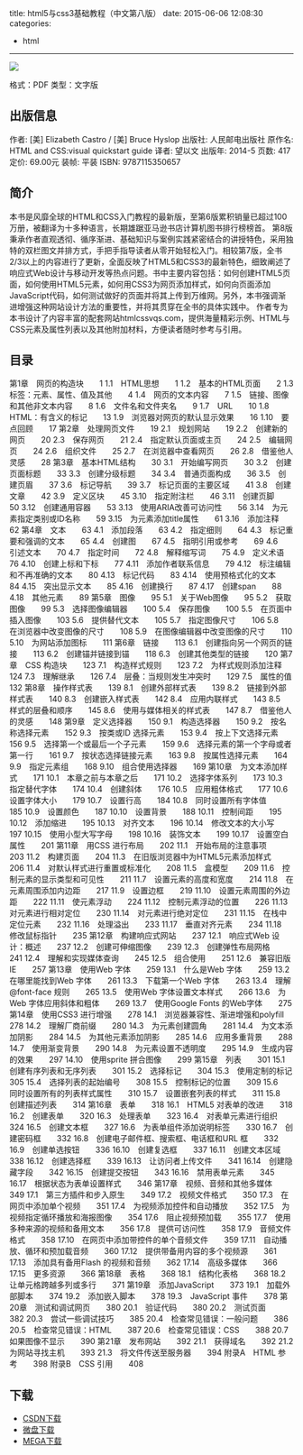 title: html5与css3基础教程（中文第八版）
date: 2015-06-06 12:08:30
categories:
 - html
---

![](http://img4.douban.com/lpic/s27328058.jpg)

格式：PDF
类型：文字版

<!--more-->

## 出版信息 ##

作者: [美] Elizabeth Castro / [美] Bruce Hyslop 
出版社: 人民邮电出版社
原作名: HTML and CSS:visual quickstart guide
译者: 望以文 
出版年: 2014-5
页数: 417
定价: 69.00元
装帧: 平装
ISBN: 9787115350657

## 简介 ##

本书是风靡全球的HTML和CSS入门教程的最新版，至第6版累积销量已超过100万册，被翻译为十多种语言，长期雄踞亚马逊书店计算机图书排行榜榜首。
第8版秉承作者直观透彻、循序渐进、基础知识与案例实践紧密结合的讲授特色，采用独特的双栏图文并排方式，手把手指导读者从零开始轻松入门。相较第7版，全书2/3以上的内容进行了更新，全面反映了HTML5和CSS3的最新特色，细致阐述了响应式Web设计与移动开发等热点问题。书中主要内容包括：如何创建HTML5页面，如何使用HTML5元素，如何用CSS3为网页添加样式，如何向页面添加JavaScript代码，如何测试做好的页面并将其上传到万维网。另外，本书强调渐进增强这种网站设计方法的重要性，并将其贯穿在全书的具体实践中。
作者专为本书设计了内容丰富的配套网站htmlcssvqs.com，提供海量精彩示例、HTML与CSS元素及属性列表以及其他附加材料，方便读者随时参考与引用。

## 目录 ##

第1章　网页的构造块　　1
1.1　HTML思想　　1
1.2　基本的HTML页面　　2
1.3　标签：元素、属性、值及其他　　4
1.4　网页的文本内容　　7
1.5　链接、图像和其他非文本内容　　8
1.6　文件名和文件夹名　　9
1.7　URL　　10
1.8　HTML：有含义的标记　　13
1.9　浏览器对网页的默认显示效果　　16
1.10　要点回顾　　17
第2章　处理网页文件　　19
2.1　规划网站　　19
2.2　创建新的网页　　20
2.3　保存网页　　21
2.4　指定默认页面或主页　　24
2.5　编辑网页　　24
2.6　组织文件　　25
2.7　在浏览器中查看网页　　26
2.8　借鉴他人灵感　　28
第3章　基本HTML结构　　30
3.1　开始编写网页　　30
3.2　创建页面标题　　33
3.3　创建分级标题　　34
3.4　普通页面构成　　36
3.5　创建页眉　　37
3.6　标记导航　　39
3.7　标记页面的主要区域　　41
3.8　创建文章　　42
3.9　定义区块　　45
3.10　指定附注栏　　46
3.11　创建页脚　　50
3.12　创建通用容器　　53
3.13　使用ARIA改善可访问性　　56
3.14　为元素指定类别或ID名称　　59
3.15　为元素添加title属性　　61
3.16　添加注释　　62
第4章　文本　　63
4.1　添加段落　　63
4.2　指定细则　　64
4.3　标记重要和强调的文本　　65
4.4　创建图　　67
4.5　指明引用或参考　　69
4.6　引述文本　　70
4.7　指定时间　　72
4.8　解释缩写词　　75
4.9　定义术语　　76
4.10　创建上标和下标　　77
4.11　添加作者联系信息　　79
4.12　标注编辑和不再准确的文本　　80
4.13　标记代码　　83
4.14　使用预格式化的文本　　84
4.15　突出显示文本　　85
4.16　创建换行　　87
4.17　创建span　　88
4.18　其他元素　　89
第5章　图像　　95
5.1　关于Web图像　　95
5.2　获取图像　　99
5.3　选择图像编辑器　　100
5.4　保存图像　　100
5.5　在页面中插入图像　　103
5.6　提供替代文本　　105
5.7　指定图像尺寸　　106
5.8　在浏览器中改变图像的尺寸　　108
5.9　在图像编辑器中改变图像的尺寸　　110
5.10　为网站添加图标　　111
第6章　链接　　113
6.1　创建指向另一个网页的链接　　113
6.2　创建锚并链接到锚　　118
6.3　创建其他类型的链接　　120
第7章　CSS 构造块　　123
7.1　构造样式规则　　123
7.2　为样式规则添加注释　　124
7.3　理解继承　　126
7.4　层叠：当规则发生冲突时　　129
7.5　属性的值　　132
第8章　操作样式表　　139
8.1　创建外部样式表　　139
8.2　链接到外部样式表　　140
8.3　创建嵌入样式表　　142
8.4　应用内联样式　　143
8.5　样式的层叠和顺序　　145
8.6　使用与媒体相关的样式表　　147
8.7　借鉴他人的灵感　　148
第9章　定义选择器　　150
9.1　构造选择器　　150
9.2　按名称选择元素　　152
9.3　按类或ID 选择元素　　153
9.4　按上下文选择元素　　156
9.5　选择第一个或最后一个子元素　　159
9.6　选择元素的第一个字母或者第一行　　161
9.7　按状态选择链接元素　　163
9.8　按属性选择元素　　164
9.9　指定元素组　　168
9.10　组合使用选择器　　169
第10章　为文本添加样式　　171
10.1　本章之前与本章之后　　171
10.2　选择字体系列　　173
10.3　指定替代字体　　174
10.4　创建斜体　　176
10.5　应用粗体格式　　177
10.6　设置字体大小　　179
10.7　设置行高　　184
10.8　同时设置所有字体值　　185
10.9　设置颜色　　187
10.10　设置背景　　188
10.11　控制间距　　195
10.12　添加缩进　　195
10.13　对齐文本　　196
10.14　修改文本的大小写　　197
10.15　使用小型大写字母　　198
10.16　装饰文本　　199
10.17　设置空白属性　　201
第11章　用CSS 进行布局　　202
11.1　开始布局的注意事项　　203
11.2　构建页面　　204
11.3　在旧版浏览器中为HTML5元素添加样式　　206
11.4　对默认样式进行重置或标准化　　208
11.5　盒模型　　209
11.6　控制元素的显示类型和可见性　　211
11.7　设置元素的高度和宽度　　214
11.8　在元素周围添加内边距　　217
11.9　设置边框　　219
11.10　设置元素周围的外边距　　222
11.11　使元素浮动　　224
11.12　控制元素浮动的位置　　226
11.13　对元素进行相对定位　　230
11.14　对元素进行绝对定位　　231
11.15　在栈中定位元素　　232
11.16　处理溢出　　233
11.17　垂直对齐元素　　234
11.18　修改鼠标指针　　235
第12章　构建响应式网站　　237
12.1　响应式Web 设计：概述　　237
12.2　创建可伸缩图像　　239
12.3　创建弹性布局网格　　241
12.4　理解和实现媒体查询　　245
12.5　组合使用　　251
12.6　兼容旧版IE　　257
第13章　使用Web 字体　　259
13.1　什么是Web 字体　　259
13.2　在哪里能找到Web 字体　　261
13.3　下载第一个Web 字体　　263
13.4　理解@font-face 规则　　265
13.5　使用Web 字体设置文本样式　　266
13.6　为Web 字体应用斜体和粗体　　269
13.7　使用Google Fonts 的Web字体　　275
第14章　使用CSS3 进行增强　　278
14.1　浏览器兼容性、渐进增强和polyfill　　278
14.2　理解厂商前缀　　280
14.3　为元素创建圆角　　281
14.4　为文本添加阴影　　284
14.5　为其他元素添加阴影　　285
14.6　应用多重背景　　288
14.7　使用渐变背景　　290
14.8　为元素设置不透明度　　295
14.9　生成内容的效果　　297
14.10　使用sprite 拼合图像　　299
第15章　列表　　301
15.1　创建有序列表和无序列表　　301
15.2　选择标记　　304
15.3　使用定制的标记　　305
15.4　选择列表的起始编号　　308
15.5　控制标记的位置　　309
15.6　同时设置所有的列表样式属性　　310
15.7　设置嵌套列表的样式　　311
15.8　创建描述列表　　314
第16章　表单　　318
16.1　HTML5 对表单的改进　　318
16.2　创建表单　　320
16.3　处理表单　　323
16.4　对表单元素进行组织　　324
16.5　创建文本框　　327
16.6　为表单组件添加说明标签　　330
16.7　创建密码框　　332
16.8　创建电子邮件框、搜索框、电话框和URL 框　　332
16.9　创建单选按钮　　336
16.10　创建复选框　　337
16.11　创建文本区域　　338
16.12　创建选择框　　339
16.13　让访问者上传文件　　341
16.14　创建隐藏字段　　342
16.15　创建提交按钮　　343
16.16　禁用表单元素　　345
16.17　根据状态为表单设置样式　　346
第17章　视频、音频和其他多媒体　　349
17.1　第三方插件和步入原生　　349
17.2　视频文件格式　　350
17.3　在网页中添加单个视频　　351
17.4　为视频添加控件和自动播放　　352
17.5　为视频指定循环播放和海报图像　　354
17.6　阻止视频预加载　　355
17.7　使用多种来源的视频和备用文本　　356
17.8　提供可访问性　　358
17.9　音频文件格式　　358
17.10　在网页中添加带控件的单个音频文件　　359
17.11　自动播放、循环和预加载音频　　360
17.12　提供带备用内容的多个视频源　　361
17.13　添加具有备用Flash 的视频和音频　　362
17.14　高级多媒体　　366
17.15　更多资源　　366
第18章　表格　　368
18.1　结构化表格　　368
18.2　让单元格跨越多列或多行　　371
第19章　添加JavaScript　　373
19.1　加载外部脚本　　374
19.2　添加嵌入脚本　　378
19.3　JavaScript 事件　　378
第20章　测试和调试网页　　380
20.1　验证代码　　380
20.2　测试页面　　382
20.3　尝试一些调试技巧　　385
20.4　检查常见错误：一般问题　　386
20.5　检查常见错误：HTML　　387
20.6　检查常见错误：CSS　　388
20.7　如果图像不显示　　390
第21章　发布网站　　392
21.1　获得域名　　392
21.2　为网站寻找主机　　393
21.3　将文件传送至服务器　　394
附录A　HTML 参考　　398
附录B　CSS 引用　　408

## 下载 ##

+ [CSDN下载](http://download.csdn.net/detail/wizardforcel/8778501)
+ [微盘下载](http://vdisk.weibo.com/s/aADaW4YRFtLkX)
+ [MEGA下载](https://mega.co.nz/#!rZkwgArb!eAS-tghoBSBCRQ8FlxqILSSh5HVOiy38BbjMhVsTyo8)